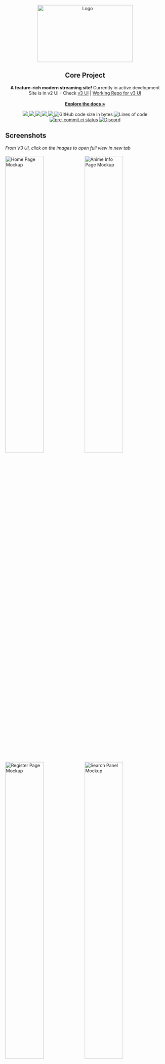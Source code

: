 <div id="top"></div>

<br/>
<div align="center">
  <picture>
    <source alt="Logo" media="(prefers-color-scheme: dark)" srcset="https://user-images.githubusercontent.com/61817579/161123729-44ae9010-6282-44e5-ba68-adaac71f33be.png"  width="300" height="180">
    <img alt="Logo" src="https://user-images.githubusercontent.com/61817579/161123650-176e7dfe-f622-49a6-acd8-b336f9d01a2b.png"  width="300" height="180">
  </picture>

  <h2 align="center">Core Project</h2>

  <p align="center">
   <b> A feature-rich modern streaming site! </b> Currently in active development
   <br>
   Site is in v2 UI -
   Check <a href="https://core-project-v3-ui.vercel.app">v3 UI</a> |
   <a href="https://github.com/sssuneeth/CoreProject-V3-UI/">Working Repo for v3 UI</a>
    <br><br>
    <a href="https://github.com/baseplate-admin/CoreProject"><strong>Explore the docs »</strong></a>
  </p>
</div>

<p align="center">
  <a href="https://github.com/baseplate-admin/CoreProject/graphs/contributors" alt="Contributors">
    <img src="https://img.shields.io/github/contributors/baseplate-admin/CoreProject.svg?style=for-the-badge" >
  </a>
  <a href="https://github.com/baseplate-admin/CoreProject/network/members" alt="Forks">
    <img src="https://img.shields.io/github/forks/baseplate-admin/CoreProject.svg?style=for-the-badge">
  </a>
  <a href="https://github.com/baseplate-admin/CoreProject/stargazers" alt="Stars">
    <img src="https://img.shields.io/github/stars/baseplate-admin/CoreProject.svg?style=for-the-badge">
  </a>
  <a href="https://github.com/baseplate-admin/CoreProject/issues" alt="Issues">
    <img src="https://img.shields.io/github/issues/baseplate-admin/CoreProject.svg?style=for-the-badge">
  </a>
  <a href="https://github.com/baseplate-admin/CoreProject/blob/v2/LICENSE" alt="License - AGPL-3.0">
    <img src="https://img.shields.io/github/license/baseplate-admin/CoreProject.svg?style=for-the-badge">
  </a>

  <img alt="GitHub code size in bytes" src="https://img.shields.io/github/languages/code-size/baseplate-admin/coreproject?style=for-the-badge">
  <img alt="Lines of code" src="https://img.shields.io/tokei/lines/github/baseplate-admin/coreproject?style=for-the-badge">
  <a href="https://results.pre-commit.ci/latest/github/baseplate-admin/CoreProject/v3"><img src="https://img.shields.io/badge/pre--commit-enabled-brightgreen?logo=pre-commit&logoColor=white&style=for-the-badge" alt="pre-commit.ci status"></a>
  <a href='https://discord.gg/7AraSmKqnN'><img alt="Discord" src="https://img.shields.io/discord/1039894823626362931?style=for-the-badge"></a>
</p>

## Screenshots

<p float="left">
  <i>From V3 UI, click on the images to open full view in new tab</i>
  <br>
  <br>
  <img src="https://user-images.githubusercontent.com/61817579/235350591-ef773175-8d90-4a7f-b412-1aa71953b5b1.png" alt="Home Page Mockup" width=49%>
  <img src="https://user-images.githubusercontent.com/61817579/235350607-a77e4cbe-54f5-4678-ad49-81bc740ea6a0.png" alt="Anime Info Page Mockup" width=49%>
  <img src="https://user-images.githubusercontent.com/61817579/235350621-56415d11-991d-4a64-b61f-a27da6e56529.png" alt="Register Page Mockup" width=49%>
  <img src="https://user-images.githubusercontent.com/61817579/235350654-1eee77aa-dba3-47c1-934c-58318ef611da.png" alt="Search Panel Mockup" width=49%>
</p>

## (Upcoming) Features

Core Project is a collection of several projects - animecore, mangacore & soundcore. Overall, it aims to becomes a site where you can get all your anime, manga and songs for free and without any ads.

-   Home Page recommendations & Continue watching
-   Watch Progress
-   Account feature for cross-platform playing
-   Mobile support
-   No Ads
-   Next gen Player
-   Search
-   Clean & feature-rich UI
-   MAL-sync support
-   and many more!

All features are under development.

<p align="right">(<a href="#top">back to top</a>)</p>

### Built with

-   [.](https://example.com)
-   [..](https://example.com)
-   [...](https://example.com)

<p align="right">(<a href="#top">back to top</a>)</p>

## Roadmap

-   [x] Backend
-   [x] Logo & Design system
-   [ ] [Mockups](https://www.figma.com/file/knyOkHUChnJpsAsmuILhOk/Core-Project) (All pages)
-   [ ] Frontend
-   [ ] Misc stuff

See the [open issues](https://github.com/baseplate-admin/CoreProject/issues) and [projects](https://github.com/baseplate-admin/CoreProject/projects?) for a full list of features we're working on (and need help with).

<p align="right">(<a href="#top">back to top</a>)</p>

## Contributing

-   If you have a suggestion/idea that would make this project better, please create a pull request. All pull requests will be reviewed by us, and adjusted.

-   You can also [open a new issue](https://github.com/baseplate-admin/CoreProject/issues/new/choose) or [help us with an existing one](https://github.com/baseplate-admin/CoreProject/issues).

Other than that, you can also help the project by giving it a star! Your help is extremely appreciated :)

<p align="right">(<a href="#top">back to top</a>)</p>

## License

Distributed under the AGPL-3.0 License. See [`LICENSE`](https://github.com/baseplate-admin/CoreProject/blob/v2/LICENSE) for more information.

<p align="right">(<a href="#top">back to top</a>)</p>
